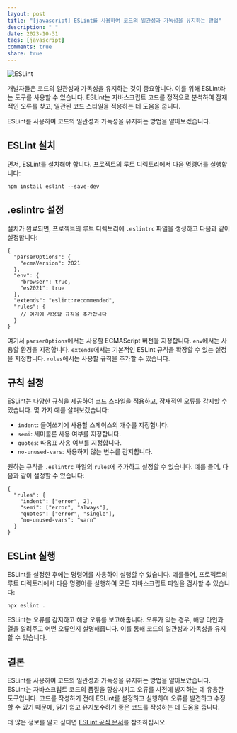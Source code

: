 ```yaml
---
layout: post
title: "[javascript] ESLint를 사용하여 코드의 일관성과 가독성을 유지하는 방법"
description: " "
date: 2023-10-31
tags: [javascript]
comments: true
share: true
---
```


![ESLint](https://cdn.jsdelivr.net/npm/eslint-logo@1.0.0/eslint-logo.png)

개발자들은 코드의 일관성과 가독성을 유지하는 것이 중요합니다. 이를 위해 ESLint라는 도구를 사용할 수 있습니다. ESLint는 자바스크립트 코드를 정적으로 분석하여 잠재적인 오류를 찾고, 일관된 코드 스타일을 적용하는 데 도움을 줍니다.

ESLint를 사용하여 코드의 일관성과 가독성을 유지하는 방법을 알아보겠습니다.

## ESLint 설치

먼저, ESLint를 설치해야 합니다. 프로젝트의 루트 디렉토리에서 다음 명령어를 실행합니다:

```
npm install eslint --save-dev
```

## .eslintrc 설정

설치가 완료되면, 프로젝트의 루트 디렉토리에 `.eslintrc` 파일을 생성하고 다음과 같이 설정합니다:

```
{
  "parserOptions": {
    "ecmaVersion": 2021
  },
  "env": {
    "browser": true,
    "es2021": true
  },
  "extends": "eslint:recommended",
  "rules": {
    // 여기에 사용할 규칙을 추가합니다
  }
}
```

여기서 `parserOptions`에서는 사용할 ECMAScript 버전을 지정합니다. `env`에서는 사용할 환경을 지정합니다. `extends`에서는 기본적인 ESLint 규칙을 확장할 수 있는 설정을 지정합니다. `rules`에서는 사용할 규칙을 추가할 수 있습니다.

## 규칙 설정

ESLint는 다양한 규칙을 제공하여 코드 스타일을 적용하고, 잠재적인 오류를 감지할 수 있습니다. 몇 가지 예를 살펴보겠습니다:

- `indent`: 들여쓰기에 사용할 스페이스의 개수를 지정합니다.
- `semi`: 세미콜론 사용 여부를 지정합니다.
- `quotes`: 따옴표 사용 여부를 지정합니다.
- `no-unused-vars`: 사용하지 않는 변수를 감지합니다.

원하는 규칙을 `.eslintrc` 파일의 `rules`에 추가하고 설정할 수 있습니다. 예를 들어, 다음과 같이 설정할 수 있습니다:

```
{
  "rules": {
    "indent": ["error", 2],
    "semi": ["error", "always"],
    "quotes": ["error", "single"],
    "no-unused-vars": "warn"
  }
}
```

## ESLint 실행

ESLint를 설정한 후에는 명령어를 사용하여 실행할 수 있습니다. 예를들어, 프로젝트의 루트 디렉토리에서 다음 명령어를 실행하여 모든 자바스크립트 파일을 검사할 수 있습니다:

```
npx eslint .
```

ESLint는 오류를 감지하고 해당 오류를 보고해줍니다. 오류가 있는 경우, 해당 라인과 열을 알려주고 어떤 오류인지 설명해줍니다. 이를 통해 코드의 일관성과 가독성을 유지할 수 있습니다.

## 결론

ESLint를 사용하여 코드의 일관성과 가독성을 유지하는 방법을 알아보았습니다. ESLint는 자바스크립트 코드의 품질을 향상시키고 오류를 사전에 방지하는 데 유용한 도구입니다. 코드를 작성하기 전에 ESLint를 설정하고 실행하여 오류를 발견하고 수정할 수 있기 때문에, 읽기 쉽고 유지보수하기 좋은 코드를 작성하는 데 도움을 줍니다.

더 많은 정보를 알고 싶다면 [ESLint 공식 문서](https://eslint.org/docs/user-guide/getting-started)를 참조하십시오.

```